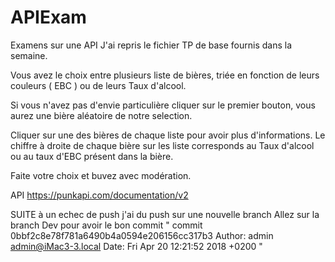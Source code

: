 # APIExam
Examens sur une API 
J'ai repris le fichier TP de base fournis dans la semaine.

Vous avez le choix entre plusieurs liste de bières, triée en fonction de leurs couleurs ( EBC ) ou de leurs Taux d'alcool.

Si vous n'avez pas d'envie particulière cliquer sur le premier bouton, vous aurez une bière aléatoire de notre selection. 

Cliquer sur une des bières de chaque liste pour avoir plus d'informations. 
Le chiffre à droite de chaque bière sur les liste corresponds au Taux d'alcool ou au taux d'EBC présent dans la bière.

Faite votre choix et buvez avec modération. 

API https://punkapi.com/documentation/v2


SUITE à un echec de push j'ai du push sur une nouvelle branch 
Allez sur la branch Dev pour avoir le bon commit
" commit 0bbf2c8e78f781a6490b4a0594e206156cc317b3
Author: admin <admin@iMac3-3.local>
Date:   Fri Apr 20 12:21:52 2018 +0200 "
